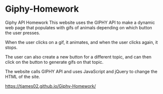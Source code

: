 # Giphy-Homework
Giphy API Homework
This website uses the GIPHY API to make a dynamic web page that populates with gifs of animals depending on which button the user presses.  

When the user clicks on a gif, it animates, and when the user clicks again, it stops. 

The user can also create a new button for a different topic, and can then click on the button to generate gifs on that topic. 

The website calls GIPHY API and uses JavaScript and jQuery to change the HTML of the site.

https://tjames02.github.io/Giphy-Homework/
